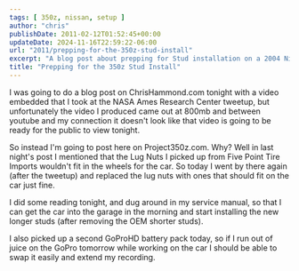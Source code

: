 ```yaml
---
tags: [ 350z, nissan, setup ]
author: "chris"
publishDate: 2011-02-12T01:52:45+00:00
updateDate: 2024-11-16T22:59:22-06:00
url: "2011/prepping-for-the-350z-stud-install"
excerpt: "A blog post about prepping for Stud installation on a 2004 Nissan 350z to better mount wheels."
title: "Prepping for the 350z Stud Install"
---
```


I was going to do a blog post on ChrisHammond.com tonight with a video embedded that I took at the NASA Ames Research Center tweetup, but unfortunately the video I produced came out at 800mb and between youtube and my connection it doesn't look like that video is going to be ready for the public to view tonight.

So instead I'm going to post here on Project350z.com. Why? Well in last night's post I mentioned that the Lug Nuts I picked up from Five Point Tire Imports wouldn't fit in the wheels for the car. So today I went by there again (after the tweetup) and replaced the lug nuts with ones that should fit on the car just fine.

I did some reading tonight, and dug around in my service manual, so that I can get the car into the garage in the morning and start installing the new longer studs (after removing the OEM shorter studs).

I also picked up a second GoProHD battery pack today, so if I run out of juice on the GoPro tomorrow while working on the car I should be able to swap it easily and extend my recording.
